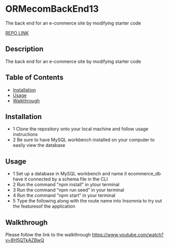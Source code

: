 # ORMecomBackEnd13
The back end for an e-commerce site by modifying starter code

[REPO LINK](https://github.com/KENSTONEJAY/ORMecomBackEnd13)
## Description
The back end for an e-commerce site by modifying starter code

## Table of Contents
* [Installation](#installation)
* [Usage](#usage)
* [Walkthrough](#walkthrough)


## Installation 
* 1 Clone the repository onto your local machine and follow usage instructions 
* 2 Be sure to have MySQL workbench installed on your computer to easily view the database

## Usage 
* 1 Set up a database in MySQL workbench and name it ecommerce_db have it connected by a schema file in the CLI
* 2 Run the command "npm install" in ytour terminal
* 3 Run the command "npm run seed" in your terminal
* 4 Run the command "npm start" in your terminal
* 5 Type the following along with the route name into Insomnia to try out the featuresof the application

## Walkthrough 
Please follow the link to the walkthrough https://www.youtube.com/watch?v=8H5QTkAZBwQ
